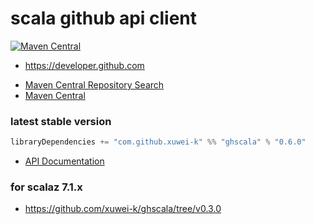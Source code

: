 # scala github api client

[![Maven Central](https://maven-badges.herokuapp.com/maven-central/com.github.xuwei-k/ghscala_2.13/badge.svg)](https://maven-badges.herokuapp.com/maven-central/com.github.xuwei-k/ghscala_2.11)


* https://developer.github.com


- [Maven Central Repository Search](https://search.maven.org/#search%7Cga%7C1%7Cg%3A%22com.github.xuwei-k%22%20AND%20a%3A%22ghscala_2.13%22)
- [Maven Central](https://repo1.maven.org/maven2/com/github/xuwei-k/)


### latest stable version

```scala
libraryDependencies += "com.github.xuwei-k" %% "ghscala" % "0.6.0"
```

- [API Documentation](https://oss.sonatype.org/service/local/repositories/releases/archive/com/github/xuwei-k/ghscala_2.13/0.6.0/ghscala_2.13-0.6.0-javadoc.jar/!/index.html)


### for scalaz 7.1.x
- <https://github.com/xuwei-k/ghscala/tree/v0.3.0>
